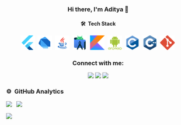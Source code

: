 <h3 align="center">
Hi there, I'm Aditya 👋
</h3>

<!-- 🔭 I’m currently working on Android Weather App 🌤 ⛈-->
<!-- ⚡ Fun fact: -->

<h4 align="center">🛠 &nbsp;Tech Stack</h4>

<p align="center">
  <img width="40px" src="https://github.com/aditya3901/aditya3901/blob/main/flutter.png" />&nbsp;
  <img width="40px" src="https://github.com/aditya3901/aditya3901/blob/main/dart.png" />&nbsp;
  <img width="40px" src="https://github.com/aditya3901/aditya3901/blob/main/java2.png" />&nbsp;
  <img width="40px" src="https://github.com/aditya3901/aditya3901/blob/main/androidstudio.png" />&nbsp;
  <img width="40px" src="https://github.com/aditya3901/aditya3901/blob/main/kotlin.png" />&nbsp;
  <img width="40px" src="https://github.com/aditya3901/aditya3901/blob/main/android.png" />&nbsp;
  <img width="40px" src="https://github.com/aditya3901/aditya3901/blob/main/c.png" />&nbsp;
  <img width="40px" src="https://github.com/aditya3901/aditya3901/blob/main/cpp.png" />&nbsp;
  <img width="40px" src="https://github.com/aditya3901/aditya3901/blob/main/git.png" />&nbsp;
</p>

<h3 align="center">Connect with me:</h3>
<p align="center">
<a href="https://www.instagram.com/adityad3901/"><img width="40px" src="https://img.icons8.com/fluent/48/000000/instagram-new.png" /></a>
<a href="https://www.facebook.com/aditya.das.3150/"><img width="40px" src="https://img.icons8.com/fluent/48/000000/facebook-new.png"/></a>
<a href="https://www.linkedin.com/in/aditya-das-86069b202/"><img width="40px" src="https://img.icons8.com/fluent/48/000000/linkedin.png"/></a>
</p>

### ⚙️ &nbsp;GitHub Analytics
<p>
  <img height="180em" src="https://github-readme-stats-eight-theta.vercel.app/api?username=aditya3901&hide=issues&show_icons=true&theme=algolia&include_all_commits=true&count_private=true"/>&nbsp;&nbsp;
  <img height="180em" src="https://github-readme-stats.vercel.app/api/top-langs/?username=aditya3901&layout=compact&theme=tokyonight&langs_count=10"/>
</p>

![](https://activity-graph.herokuapp.com/graph?username=aditya3901&theme=redical)
